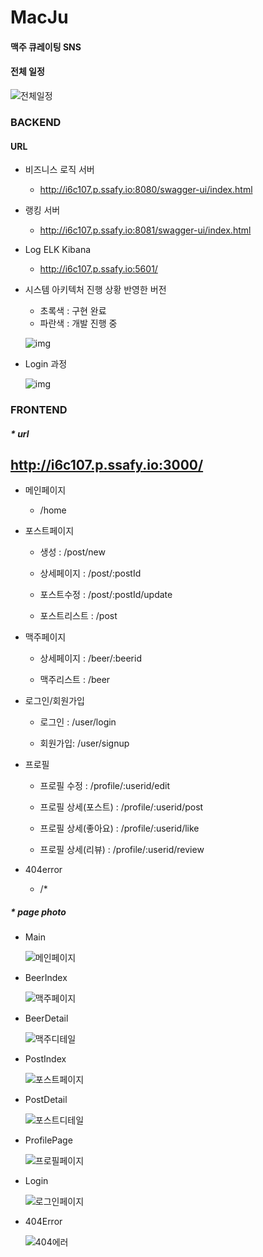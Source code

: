 # MacJu

#### 맥주 큐레이팅 SNS


#### 전체 일정

![전체일정](README.assets/전체일정.png)



### BACKEND

#### URL

- 비즈니스 로직 서버

  - http://i6c107.p.ssafy.io:8080/swagger-ui/index.html

- 랭킹 서버

  - http://i6c107.p.ssafy.io:8081/swagger-ui/index.html

- Log ELK Kibana

  - http://i6c107.p.ssafy.io:5601/

- 시스템 아키텍처 진행 상황 반영한 버전

  - 초록색 : 구현 완료
  - 파란색 : 개발 진행 중

  ![img](README.assets/suhan.png)

- Login 과정

  ![img](README.assets/unknown-16443141392332.png)



### FRONTEND

##### * url

## http://i6c107.p.ssafy.io:3000/

- 메인페이지
  - /home

- 포스트페이지

  - 생성 : /post/new

  - 상세페이지 : /post/:postId

  - 포스트수정 : /post/:postId/update

  - 포스트리스트 : /post

- 맥주페이지

  - 상세페이지 : /beer/:beerid

  - 맥주리스트 : /beer

- 로그인/회원가입

  - 로그인 : /user/login

  - 회원가입: /user/signup

- 프로필

  - 프로필 수정 : /profile/:userid/edit

  - 프로필 상세(포스트) : /profile/:userid/post

  - 프로필 상세(좋아요) : /profile/:userid/like

  - 프로필 상세(리뷰) : /profile/:userid/review

- 404error
  - /*



##### * page photo

- Main

  ![메인페이지](README.assets/메인페이지.png)

- BeerIndex

  

  ![맥주페이지](README.assets/맥주페이지.png)

- BeerDetail

  ![맥주디테일](README.assets/맥주디테일.png)

- PostIndex

  ![포스트페이지](README.assets/포스트페이지.png)

- PostDetail

  ![포스트디테일](README.assets/포스트디테일.png)

- ProfilePage

  ![프로필페이지](README.assets/프로필페이지.png)

- Login

  ![로그인페이지](README.assets/로그인페이지.png)

- 404Error

  ![404에러](README.assets/404에러.png)
